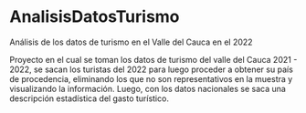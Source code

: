 # AnalisisDatosTurismo
Análisis de los datos de turismo en el Valle del Cauca en el 2022

Proyecto en el cual se toman los datos de turismo del valle del Cauca 2021 - 2022, se sacan los turistas del 2022 para luego proceder a obtener su país de procedencia, eliminando los que no son representativos en la muestra y visualizando la información. Luego, con los datos nacionales se saca una descripción estadística del gasto turístico.
